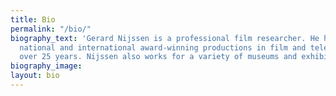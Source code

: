 ```yaml
---
title: Bio
permalink: "/bio/"
biography_text: 'Gerard Nijssen is a professional film researcher. He has worked for
  national and international award-winning productions in film and television for
  over 25 years. Nijssen also works for a variety of museums and exhibitions. '
biography_image: 
layout: bio
---
```


